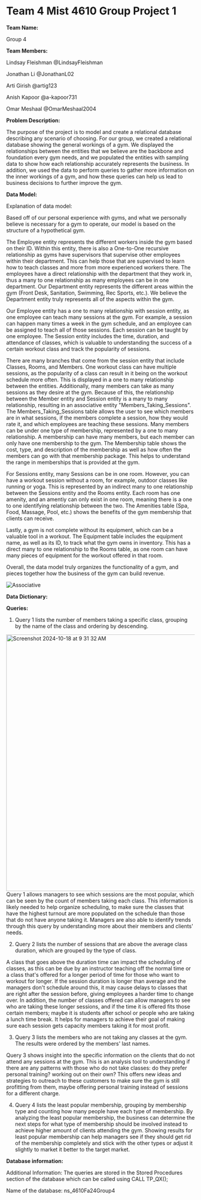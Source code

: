 # Team 4 Mist 4610 Group Project 1

**Team Name:**

Group 4

**Team Members:**

Lindsay Fleishman @LindsayFleishman

Jonathan Li @JonathanL02

Arti Girish @artig123

Anish Kapoor @a-kapoor731

Omar Meshaal @OmarMeshaal2004

**Problem Description:**

The purpose of the project is to model and create a relational database describing any scenario of choosing. For our group, we created a relational database showing the general workings of a gym. We displayed the relationships between the entities that we believe are the backbone and foundation every gym needs, and we populated the entities with sampling data to show how each relationship accurately represents the business. In addition, we used the data to perform queries to gather more information on the inner workings of a gym, and how these queries can help us lead to business decisions to further improve the gym.

**Data Model:**

Explanation of data model:

Based off of our personal experience with gyms, and what we personally believe is necessary for a gym to operate, our model is based on the structure of a hypothetical gym. 

The Employee entity represents the different workers inside the gym based on their ID. Within this entity, there is also a One-to-One recursive relationship as gyms have supervisors that supervise other employees within their department. This can help those that are supervised to learn how to teach classes and more from more experienced workers there. The employees have a direct relationship with the department that they work in, thus a many to one relationship as many employees can be in one department. Our Department entity represents the different areas within the gym (Front Desk, Sanitation, Swimming, Rec Sports, etc.). We believe the Department entity truly represents all of the aspects within the gym.

Our Employee entity has a one to many relationship with session entity, as one employee can teach many sessions at the gym. For example, a session can happen many times a week in the gym schedule, and an employee can be assigned to teach all of those sessions. Each session can be taught by one employee. The Session entity includes the time, duration, and attendance of classes, which is valuable to understanding the success of a certain workout class and track the popularity of sessions. 

There are many branches that come from the session entity that include Classes, Rooms, and Members. One workout class can have multiple sessions, as the popularity of a class can result in it being on the workout schedule more often. This is displayed in a one to many relationship between the entities. Additionally, many members can take as many sessions as they desire at the gym. Because of this, the relationship between the Member entity and Session entity is a many to many relationship, resulting in an associative entity "Members_Taking_Sessions". The Members_Taking_Sessions table allows the user to see which members are in what sessions, if the members complete a session, how they would rate it, and which employees are teaching these sessions. Many members can be under one type of membership, represented by a one to many relationship. A membership can have many members, but each member can only have one membership to the gym. The Membership table shows the cost, type, and description of the membership as well as how often the members can go with that membership package. This helps to understand the range in memberships that is provided at the gym.

For Sessions entity, many Sessions can be in one room. However, you can have a workout session without a room, for example, outdoor classes like running or yoga. This is represented by an indirect many to one relationship between the Sessions entity and the Rooms entity. Each room has one amenity, and an amentiy can only exist in one room, meaning there is a one to one identifying relationship between the two. The Amenities table (Spa, Food, Massage, Pool, etc.) shows the benefits of the gym membership that clients can receive.

Lastly, a gym is not complete without its equipment, which can be a valuable tool in a workout. The Equipment table includes the equipment name, as well as its ID, to track what the gym owns in inventory. This has a direct many to one relationship to the Rooms table, as one room can have many pieces of equipment for the workout offered in that room.

Overall, the data model truly organizes the functionality of a gym, and pieces together how the business of the gym can build revenue. 

![Associative](https://github.com/user-attachments/assets/191c080c-0f06-400d-8484-0f196d542aae)


**Data Dictionary:**



**Queries:**
1. Query 1 lists the number of members taking a specific class, grouping by the name of the class and ordering by descending.
<img width="686" alt="Screenshot 2024-10-18 at 9 31 32 AM" src="https://github.com/user-attachments/assets/8a17dcbb-fc03-4c80-a2ca-abe1b9f2d868">
Query 1 allows managers to see which sessions are the most popular, which can be seen by the count of members taking each class. This information is likely needed to help organize scheduling, to make sure the classes that have the highest turnout are more populated on the schedule than those that do not have anyone taking it. Managers are also able to identify trends through this query by understanding more about their members and clients' needs. 



2. Query 2 lists the number of sessions that are above the average class duration, which are grouped by the type of class.

A class that goes above the duration time can impact the scheduling of classes, as this can be due by an instructor teaching off the normal time or a class that's offered for a longer period of time for those who want to workout for longer. If the session duration is longer than average and the managers don't schedule around this, it may cause delays to classes that are right after the session before, giving employees a harder time to change over. In addition, the number of classes offered can allow managers to see who are taking these longer sessions, and if the time it is offered fits those certain members; maybe it is students after school or people who are taking a lunch time break. It helps for managers to achieve their goal of making sure each session gets capacity members taking it for most profit. 

3. Query 3 lists the members who are not taking any classes at the gym. The results were ordered by the members' last names.

Query 3 shows insight into the specific information on the clients that do not attend any sessions at the gym. This is an analysis tool to understanding if there are any patterns with those who do not take classes: do they prefer personal training? working out on their own? This offers new ideas and strategies to outreach to these customers to make sure the gym is still profitting from them, maybe offering personal training instead of sessions for a different charge. 

4. Query 4 lists the least popular membership, grouping by membership type and counting how many people have each type of membership.
   By analyzing the least popular membership, the business can determine the next steps for what type of membership should be involved instead to achieve higher amount of clients attending the gym. Showing results for least popular membership can help managers see if they should get rid of the membership completely and stick with the other types or adjust it slightly to market it better to the target market.

**Database information:**

Additional Information: The queries are stored in the Stored Procedures section of the database which can be called using CALL TP_QX();

Name of the database: ns_4610Fa24Group4



